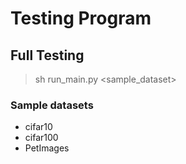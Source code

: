 # Testing Program

## Full Testing

> sh run_main.py <sample_dataset>

### Sample datasets
- cifar10
- cifar100
- PetImages
